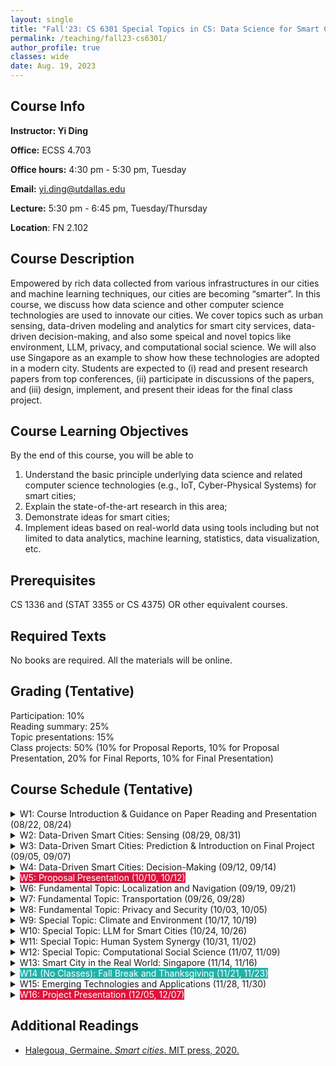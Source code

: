 ```yaml
---
layout: single
title: "Fall'23: CS 6301 Special Topics in CS: Data Science for Smart Cities"
permalink: /teaching/fall23-cs6301/
author_profile: true
classes: wide
date: Aug. 19, 2023
---
```


## Course Info

**Instructor: Yi Ding**

**Office:** ECSS 4.703 

**Office hours:** 4:30 pm - 5:30 pm, Tuesday

**Email:** yi.ding@utdallas.edu

**Lecture:** 5:30 pm - 6:45 pm, Tuesday/Thursday

**Location**: FN 2.102



## Course Description

Empowered by rich data collected from various infrastructures in our cities and machine learning techniques, our cities are becoming “smarter”. In this course, we discuss how data science and other computer science technologies are used to innovate our cities. We cover topics such as urban sensing, data-driven modeling and analytics for smart city services, data-driven decision-making, and also some speical and novel topics like environment, LLM, privacy, and computational social science. We will also use Singapore as an example to show how these technologies are adopted in a modern city.
Students are expected to (i) read and present research papers from top conferences, (ii) participate in discussions of the papers, and (iii) design, implement, and present their ideas for the final class project.


## Course Learning Objectives

By the end of this course, you will be able to

1. Understand the basic principle underlying data science and related computer science technologies (e.g., IoT, Cyber-Physical Systems) for smart cities;
2. Explain the state-of-the-art research in this area;
3. Demonstrate ideas for smart cities;
4. Implement ideas based on real-world data using tools including but not limited to data analytics, machine learning, statistics, data visualization, etc.


## Prerequisites

CS 1336 and (STAT 3355 or CS 4375) OR other equivalent courses.



## Required Texts

No books are required. All the materials will be online.



## Grading (Tentative)

Participation: 10%<br>Reading summary: 25%<br>Topic presentations: 15%<br>Class projects: 50% (10% for Proposal Reports, 10% for Proposal Presentation, 20% for Final Reports, 10% for Final Presentation)



## Course Schedule (Tentative)

<details markdown=block>
<summary>W1: Course Introduction & Guidance on Paper Reading and Presentation (08/22, 08/24)</summary>

* Smart cities study in general
* Smart cities under the framework of Cyber-Physical Systems
* IoT and CPS

</details>


<details markdown=block>
<summary>W2: Data-Driven Smart Cities: Sensing (08/29, 08/31)</summary>
<br>

* W2-Thurs-Sample [Ding, Yi, et al. "Nationwide Deployment and Operation of a Virtual Arrival Detection System in the Wild", *ACM SIGCOMM* 2021](https://dl.acm.org/doi/pdf/10.1145/3452296.3472911)
* W2-Thurs-1 [Zhou, Pengfei, et al. "IODetector: A Generic Service for Indoor Outdoor Detection", *ACM SenSys* 2012](http://www.cs.umd.edu/class/spring2017/cmsc818G/files/iodetector.pdf)
* W2-Thurs-2 [Ma, Yunfei, et al.  "Drone relays for battery-free networks",*ACM SIGCOMM* 2017](http://www.mit.edu/~fadel/papers/RFly-paper.pdf)
* W2-Thurs-3 [Adib, Fadel, et al. "See Through Walls with Wi-Fi!", *ACM SIGCOMM* 2013](https://dl.acm.org/doi/pdf/10.1145/2486001.2486039)
* W2-Thurs-4 [Ahmed, Fawad, et al. "CarMap: Fast 3D Feature Map Updates for Automobiles", *USENIX NSDI* 2020](https://www.usenix.org/system/files/nsdi20-paper-ahmad.pdf)
* W2-Thurs-5  [He, Yuze, et al. "AutoMatch: Leveraging Traffic Camera to Improve Perception
and Localization of Autonomous Vehicles", *ACM SenSys* 2022](https://yanzhenyu.com/assets/pdf/AutoMatch-SenSys22.pdf)

</details>


<details markdown=block>
<summary>W3: Data-Driven Smart Cities: Prediction & Introduction on Final Project  (09/05, 09/07)</summary>
<br>

* W3-Tue-Sample [Zhang, Yan, et. al. '"Route Prediction for Instant Delivery", *ACM IMWUT 2019*](https://people.cs.rutgers.edu/~dz220/paper/RouteP.pdf)
* W3-Tue-1 [Yu, Fudan, et. al. "Spatio-Temporal Vehicle Trajectory Recovery on Road Network Based on Traffic Camera Video Data", *ACM SIGKDD 2022*](https://dl.acm.org/doi/pdf/10.1145/3534678.3539186)
* W3-Tue-2 [Geng, Xu, et. al. "Spatiotemporal Multi-Graph Convolution Network for Ride-Hailing Demand Forecasting", *AAAI 2019*](https://ojs.aaai.org/index.php/AAAI/article/view/4247/4125)
* W3-Tue-3 [Jiang, Renhe, et. al. "DeepUrbanMomentum: An Online Deep-Learning System for Short-Term Urban Mobility Prediction", *AAAI 2018*](https://ojs.aaai.org/index.php/AAAI/article/view/11338/11197)
* W3-Thurs-1 [Hong, Ye, et. al. "How do you go where? Improving next location prediction by learning travel mode information using transformers", *ACM SIGSPATIAL 2022*](https://dl.acm.org/doi/pdf/10.1145/3557915.3560996)
* W3-Thurs-2 [Qin, Zhou, et. al. "CellPred: A Behavior-aware Scheme for Cellular Data Usage Prediction", *ACM IMWUT 2020*](https://dl.acm.org/doi/pdf/10.1145/3380982)
* W3-Thurs-3 [Tran, Luan, et. al.  "DeepTRANS : A Deep Learning System for Public Bus Travel Time Estimation using Traffic Forecasting", *VLDB 2020*](http://www.vldb.org/pvldb/vol13/p2957-tran.pdf)

</details>

<details markdown=block>
<summary>W4: Data-Driven Smart Cities: Decision-Making (09/12, 09/14)</summary>
<br>

* W4-Tue-Sample Hitchhiking
* W4-Tue-1 [Rizzo, Stefano, et. al. "Time Critic Policy Gradient Methods for Traffic Signal Control in Complex and Congested Scenarios", *ACM SIGKDD 2019*](https://dl.acm.org/doi/pdf/10.1145/3292500.3330988)
* W4-Tue-2 [Ji, Shenggong, et. al. "A Deep Reinforcement Learning-Enabled Dynamic Redeployment System for Mobile Ambulances", *ACM IMWUT 2019*](http://urban-computing.com/pdf/UbiComp2019JiZheng.pdf)
* W4-Tue-3 [Delarue, Arthur, et. al. "Reinforcement Learning with Combinatorial Actions: An Application to Vehicle Routing", *NeurIPS 2020*](https://arxiv.org/pdf/2010.12001.pdf)
* W4-Thurs-1 [Guo, Baoshen, et. al. "Concurrent Order Dispatch for Instant Delivery with Time-Constrained Actor-Critic Reinforcement Learning", *IEEE RTSS 2021*](https://www.researchgate.net/profile/Yi-Ding-99/publication/356866132_Concurrent_Order_Dispatch_for_Instant_Delivery_with_Time-Constrained_Actor-Critic_Reinforcement_Learning/links/63063d4b5eed5e4bd1180b40/Concurrent-Order-Dispatch-for-Instant-Delivery-with-Time-Constrained-Actor-Critic-Reinforcement-Learning.pdf)
* W4-Thurs-2 [Wang, Guang, et. al. "bCharge: Data-Driven Real-Time Charging Scheduling for Large-Scale Electric Bus Fleets", *IEEE RTSS 2018*](https://people.cs.rutgers.edu/~dz220/paper/bCharge.pdf)
* W4-Thurs-3 [Wei, Yu, et. al. "City Metro Network Expansion with Reinforcement Learning", *ACM SIGKDD 2020*](https://dl.acm.org/doi/pdf/10.1145/3394486.3403315)

</details>

<details markdown=block>
<summary><span style="background-color:Crimson;color:White">W5: Proposal Presentation (10/10, 10/12)</span></summary>

</details>

<details markdown=block>
<summary>W6: Fundamental Topic: Localization and Navigation (09/19, 09/21)</summary>
<br>

* W6-Tue-1 [Ni, Jiazhi, et. al. "Experience: Pushing Indoor Localization from Laboratory to the Wild", *ACM MobiCom 2022*](https://dl.acm.org/doi/pdf/10.1145/3495243.3560546)
* W6-Tue-2 [Wang, Mei, et. al. "MAVL: Multiresolution Analysis of Voice Localization", *USENIX NSDI 2021*](https://www.usenix.org/conference/nsdi21/presentation/wang)
* W6-Tue-3 [Lu, Chris, et. al. "Simultaneous Localization and Mapping with Power Network Electromagnetic Field", *ACM MobiCom 2018*](http://www.cs.ox.ac.uk/files/10769/%5BMobiCom2018%5Demr_slam.pdf)
* W6-Thurs-1 [Liu, Xiaochen, et. al. "TAR - Enabling Fine-Grained Targeted Advertising in Retail Stores", *ACM MobiSys 2018*](https://dl.acm.org/doi/pdf/10.1145/3210240.3210342?casa_token=IRFrB9ZzbL8AAAAA:OMi52MJR2CfC-9UVAwEIwb7h-qPi115ZZkuJXp-QIfXHPIs52UeQYv-SBcwLkT7UwA4EUXKzOQ)
* W6-Thurs-2 [Liu, Song, et. al. "SmartLight: Light-weight 3D Indoor Localization Using a Single LED Lamp", *ACM SenSys 2017*](https://www-users.cse.umn.edu/~tianhe/Papers/SmartLight.pdf)
* W6-Thurs-3 [Cao, Yifeng, et. al. "ITrackU: Tracking a Pen-like Instrument via UWB-IMU Fusion", *ACM MobiSys 2021*](https://dl.acm.org/doi/pdf/10.1145/3458864.3467885)


</details>


<details markdown=block>
<summary>W7: Fundamental Topic: Transportation (09/26, 09/28)</summary>
<br>

* W7-Tue-1 [Sonntag, Jonas, et. al. "Predicting Parking Availability from Mobile Payment Transactions with Positive Unlabeled Learning." *AAAI 2021*](https://ojs.aaai.org/index.php/AAAI/article/view/17810)
* W7-Tue-2 [Ruan, Sijie, et. al. "Learning to Generate Maps from Trajectories", *AAAI 2020*](http://urban-computing.com/pdf/AAAI-RuanS.361.pdf)
* W7-Tue-3 [Liao, Bingbing, et. al. "Deep Sequence Learning with Auxiliary Information for Traffic Prediction", *ACM SIGKDD 2018*](https://arxiv.org/pdf/1806.07380.pdf)
* W7-Thurs-1 [Hulot, Pierre, et. al. "Towards Station-Level Demand Prediction for Effective Rebalancing in Bike-Sharing Systems", *ACM SIGKDD 2018*](https://dl.acm.org/doi/pdf/10.1145/3219819.3219873)
* W7-Thurs-2 [Chen, Liyue, et. al. "A Data-driven Region Generation Framework for Spatiotemporal Transportation Service Management", *ACM SIGKDD 2023*](https://arxiv.org/pdf/2306.02806.pdf)
* W7-Thurs-3 [He, Suining, et. al. "Spatio-Temporal Capsule-based Reinforcement Learning for Mobility-on-Demand Network Coordination", *ACM WWW 2019*](https://dl.acm.org/doi/pdf/10.1145/3308558.3313401)


</details>


<details markdown=block>
<summary>W8: Fundamental Topic: Privacy and Security (10/03, 10/05)</summary>
<br>

* W8-Tue-1 [Saleheen, Nazir, et. al. "WristPrint: Characterizing User Re-identification Risks fromWrist-worn Accelerometry Data" *ACM CCS 2021*](https://dl.acm.org/doi/pdf/10.1145/3460120.3484799)
* W8-Tue-2 [Gursoy, Mehmet, et. al. "Utility-Aware Synthesis of Differentially Private and
Attack-Resilient Location Traces", *ACM CCS 2018*](https://dl.acm.org/doi/pdf/10.1145/3243734.3243741)
* W8-Tue-3 [Jin, Haojian, et. al. "Exploring the Needs of Users for Supporting Privacy-Protective Behaviors in Smart Homes", *ACM CHI 2022*](https://dl.acm.org/doi/pdf/10.1145/3491102.3517602)
* W8-Thur-1 [Fang, Zhihan, et. al. "PrivateBus: Privacy Identification and Protection in Large-Scale BusWiFi Systems", *ACM IMWUT 2020*](https://dl.acm.org/doi/pdf/10.1145/3380990)
* W8-Thur-2 [Gao, Di, et. al. "A Nationwide Census on WiFi Security Threats: Prevalence, Riskiness, and the Economics",  *ACM MobiCom 2021*](https://www-users.cse.umn.edu/~fengqian/paper/wifisec_mobicom21.pdf)
* W8-Thur-3 [Nguyen, Kien, et. al. "Spatial Privacy Pricing: The Interplay between Privacy, Utility and Price in Geo-Marketplaces", *ACM SIGSPATIAL 2020*](https://arxiv.org/pdf/2008.11817.pdf)

</details>


<details markdown=block>
<summary>W9: Special Topic: Climate and Environment (10/17, 10/19)</summary>
<br>

* W9-Tue-1 [Kikstra, Jarmo, et al. "Climate mitigation scenarios with persistent COVID-19-related energy demand changes." *Nature Energy* 2021.](https://www.nature.com/articles/s41560-021-00904-8)
* W9-Tue-2 [Dang, Tuan, et. al. "IoTree: A Battery-free Wearable System with Biocompatible Sensors for Continuous Tree Health Monitoring", *ACM MobiCom 2022*](https://dl.acm.org/doi/pdf/10.1145/3495243.3567652)
* W9-Tue-3 [Ding, Jian, et. al. "Towards Low Cost Soil Sensing Using Wi-Fi", *ACM MobiCom 2019*](https://dl.acm.org/doi/pdf/10.1145/3300061.3345440)
* W9-Thurs-1 [Zheng, Yu, et. al. "U-Air: when urban air quality inference meets big data", *ACM SIGKDD 2013*](https://dl.acm.org/doi/pdf/10.1145/2487575.2488188)
* W9-Thurs-2 [Ding, Daizong, et. al. "Modeling Extreme Events in Time Series Prediction", *ACM SIGKDD 2019*](http://staff.ustc.edu.cn/~hexn/papers/kdd19-timeseries.pdf)
* W9-Thurs-3 [Kumar, Peeyush, et. al. "Micro-climate Prediction - Multi Scale Encoder-decoder based Deep Learning Framework", *ACM SIGKDD 2021*](https://dl.acm.org/doi/pdf/10.1145/3447548.3467173)

</details>

<details markdown=block>
<summary>W10: Special Topic: LLM for Smart Cities (10/24, 10/26)</summary>
<br>

* W10-Tue-1 [Horikomi, Taizo, et. al. "Generating Individual Trajectories Using GPT-2 Trained from Scratch on Encoded Spatiotemporal Data", arXiv, 2023](https://arxiv.org/pdf/2308.07940.pdf)
* W10-Tue-2 [Huang, Jizhou, et. al. "ERNIE-GeoL: A Geography-and-Language Pre-trained Model and its Applications in Baidu Maps", ACM SIGKDD 2022](https://dl.acm.org/doi/pdf/10.1145/3534678.3539021)
* W10-Tue-3 [Lin, Yan, et. al. "Pre-training Context and Time Aware Location Embeddings from Spatial-Temporal Trajectories for User Next Location Prediction", *AAAI 2021*](https://ojs.aaai.org/index.php/AAAI/article/view/16548/16355)
* W10-Thurs-1 [Liang, Yuxuan, et. al. "TrajFormer: Efficient Trajectory Classification with Transformers" *ACM CIKM 2022*](https://dl.acm.org/doi/pdf/10.1145/3511808.3557481)
* W10-Thurs-2 [Jo, Eunkyung, et. al. "Understanding the Benefits and Challenges of Deploying Conversational AI Leveraging Large Language Models for Public Health Intervention", *ACM CHI 2023*](https://dl.acm.org/doi/pdf/10.1145/3544548.3581503)
* W10-Thurs-3 [Nguyen, Tuan-Phong, et. al. "Extracting Cultural Commonsense Knowledge at Scale", *ACM WWW 2023*](https://dl.acm.org/doi/pdf/10.1145/3543507.3583535)

</details>

<details markdown=block>
<summary>W11: Special Topic: Human System Synergy (10/31, 11/02)</summary>
<br>

* W11-Thurs-1 [Seetharaman, Bhavani, et al. "Delivery Work and the Experience of Social Isolation." *ACM CSCW* 2021.](https://www.microsoft.com/en-us/research/uploads/prod/2021/02/India_Delivery_Work.pdf) 
* W11-Tue-2 [Kinder, Eliscia, et al. "Gig platforms, tensions, alliances and ecosystems: An actor-network perspective." *ACM CSCW* 2019.](https://dl.acm.org/doi/pdf/10.1145/3359314?casa_token=JsiCHJoKYksAAAAA:uqN3HcU-8pqY1aqAo1qvFeaDt_0r-l0YSInriYzMPujZlT6JIndPArL_T8KxBEFpVMrKKZGSyQ)
* W11-Tue-3 [Matsubara, Masaki, et al. " Task Assignment Strategies for Crowd Worker Ability Improvement" *ACM CSCW* 2021.](https://dl.acm.org/doi/pdf/10.1145/3479519) 
* W11-Thurs-1 [Tschandl, Philipp, el. al. "Human–computer collaboration for skin cancer recognition" Nature Medicine 2020](https://www.nature.com/articles/s41591-020-0942-0)
* W11-Thurs-2 [Chai, Chengliang, et. al. "Human-in-the-loop Outlier Detection", ACM SIGMOD 2020](https://luoyuyu.vip/files/SIGMOD20-HOD.pdf)
* W11-Thurs-3 [Lin, Chuan-en, et al. "ARchitect: Building Interactive Virtual Experiences from Physical Affordances by Bringing Human-in-the-Loop", ACM CHI](https://dl.acm.org/doi/pdf/10.1145/3313831.3376614)
</details>


<details markdown=block>
<summary>W12: Special Topic: Computational Social Science (11/07, 11/09)</summary>
<br>

* W12-Tue-Sample [Moro, Esteban, et al. "Mobility patterns are associated with experienced income segregation in large US cities." *Nature Communications* 2021.](https://www.nature.com/articles/s41467-021-24899-8)
* W12-Tue-1 [Gonzalez, Marta, et al. "Understanding individual human mobility patterns." *Nature* 2008.](https://www.nature.com/articles/nature06958)
* W12-Tue-2 [Song, Chaoming, et al. "Limits of Predictability in Human Mobility." *Nature* 2010.](https://www.science.org/doi/10.1126/science.1177170)
* W12-Tue-3 [Jia, Jayson, et al. "Population flow drives spatio-temporal distribution of COVID-19 in China." *Nature* 2020.](https://www.nature.com/articles/s41586-020-2284-y)
* W12-Tue-4 [Alessandretti, Laura, et al. "The scales of human mobility." *Nature* 2020.](https://www.nature.com/articles/s41586-020-2909-1)
* W12-Tue-5 [Chang, Serina, et al. "Mobility network models of COVID-19 explain inequities and inform reopening." *Nature* 2021.](https://www.nature.com/articles/s41586-020-2923-3)
* W12-Thurs-Sample TBD
* W12-Thurs-2 [Hunter, Ruth, et al. "Effect of COVID-19 response policies on walking behavior in US cities." *Nature Communications* 2021.](https://www.nature.com/articles/s41467-021-23937-9)
* W12-Thurs-4 [Asensio, Omar, et al. "Impacts of micromobility on car displacement with evidence from a natural experiment and geofencing policy." *Nature Energy* 2022](https://www.nature.com/articles/s41560-022-01135-1)
* W12-Thurs-5 [Yabe, Takahiro, et al. "Behavioral changes during the pandemic worsened income diversity of urban encounters." *Nature Communications* 2023.](https://www.nature.com/articles/s41467-023-37913-y)


</details>

<details markdown=block>
<summary>W13: Smart City in the Real World: Singapore (11/14, 11/16)</summary>
<br>

* W13-Tue-Sample [Cao, Chu, et al. "Walkway Discovery from Large Scale Crowdsensing." *ACM/IEEE IPSN* 2018](https://www.ceid.upatras.gr/webpages/courses/adhocnets/files/papers/paper5.pdf)
* W13-Tue-1 [Jiang, Shan, et al. "Activity-Based Human Mobility Patterns Inferred from Mobile Phone Data: A Case Study of Singapore" *ACM UbiComp* 2015](http://www2.cs.uic.edu/~urbcomp2013/urbcomp2015/papers/Human-Mobility-Inference_Jiang.pdf)
* W13-Tue-2 [Poonawala, Hasan, et al. "Singapore in Motion: Insights on Public Transport Service Level Through Farecard and Mobile Data Analytics." *ACM SIGKDD* 2016](https://www.kdd.org/kdd2016/papers/files/SingaporeInMotion_v3.pdf)
* W13-Tue-3 [Tachet, R., et al. "Scaling Law of Urban Ride Sharing." *Scientific Report* 2017](https://www.nature.com/articles/srep42868.)
* W13-Tue-4 [Lau, Billy, et. al. "Sensor Fusion for Public Space Utilization Monitoring in a Smart City", *IEEE IoT Journal*, 2018](https://arxiv.org/pdf/1710.01581.pdf)
* W13-Tue-5 [Kandappu, Thivya, et al. "A Feasibility Study on Crowdsourcing to Monitor Municipal Resources in Smart Cities." *ACM WWW* 2018](https://dl.acm.org/doi/pdf/10.1145/3184558.3191519)
* W13-Thurs-Sample [Li, Yi, et al. "Urban Region Representation Learning with OpenStreetMap Building Footprints" *ACM SIGKDD* 2019](https://dl.acm.org/doi/pdf/10.1145/3580305.3599538)
* W13-Thurs-1 [Meegahapola, Lakmal, et al. "BuSCOPE : Fusing Individual & Aggregated Mobility Behavior for "Live" Smart City Services." *ACM MobiSys* 2019](https://www.andrew.cmu.edu/user/lakoglu/pubs/19-mobisys-buscope.pdf)
* W13-Thurs-2 [Dong, Lei, et al. "Predicting neighborhoods’ socioeconomic attributes using restaurant data." *PNAS* 2019](https://www.pnas.org/doi/epdf/10.1073/pnas.1903064116)
* W13-Thurs-3 [Sahoo, Doyen, et al. "FoodAI: Food Image Recognition via Deep Learning for Smart Food Logging" *ACM SIGKDD* 2019](https://arxiv.org/pdf/1909.11946.pdf)
* W13-Tue-4 [Lu, Yu, et. al. "TourSense: A Framework for Tourist Identification and Analytics Using Transport Data", *IEEE TKDE*, 2019](https://ieeexplore.ieee.org/document/8620274)
* W13-Thurs-5 [Hou, Yuting, et al. "Exploring built environment correlates of older adults’ walking travel from lifelogging images" *Transportation Research Part D* 2021](https://pdf.sciencedirectassets.com/271737/1-s2.0-S1361920921X00077/1-s2.0-S136192092100153X/main.pdf?X-Amz-Security-Token=IQoJb3JpZ2luX2VjEPT%2F%2F%2F%2F%2F%2F%2F%2F%2F%2FwEaCXVzLWVhc3QtMSJIMEYCIQC8%2BZyOlGOIWD3WEt6GUe3E%2BZXt9ct6HxXbool3pmPQrAIhANuRlZo0zlAJCDDzyOVGU%2Bj9bOWvNtZaRVLd8WvdlBiEKrwFCKz%2F%2F%2F%2F%2F%2F%2F%2F%2F%2FwEQBRoMMDU5MDAzNTQ2ODY1Igx%2B3fmUIYviQihNEecqkAXRoMO%2FOqlBD5dxckZlqGigl9WbUZLk5nAGhmt7hS2UBMb1KKxdNG8dBQRn2Ydrq1ejg1ajOyrF2SDbvLDV15WWknaB%2FQohB82Mfx%2FP46KNEai02dZ9xuaFWke60Ti4obWClc1003XZKRgAWkQpLdc%2BWnS89dWVPsjKQz44pCGzoV%2FuwDYaQLdOOVUORsPEiwU3D802kkJomi2SKThU6rWItqBbq4IO5SIzlXBE0QjgAunQoDe1adi9lUCZdfNSTVXooXcalk28%2FCyqUWFXiLAOsD0iW7GHvXanUI7grNPfcAT4uhRACLp8dvNVHyMYykuH%2FxjbhBX3b75QRsHEDangYFFOXXhMb2kfnody6i8qfu1GDYtgpXNWKkv87qILSADdvI%2F5e9YHXWcua4hJCLJnHy6%2B%2B5cWwEKHWeTpBwzcFcMphCFMTs839FbPtogVW%2BGMTFTQ%2BPqXmDw236yAsYMyU0Y5YD53OABf5cadmN1SH5qwmGBG%2B%2FVbBvkWlqnM5EmrXGIb%2FLUi374dpCnORm5gtiOFwJvOm%2Fn6zMDthro%2Fnv%2B8Ouvt5FMVR0Nk8y0PJuet3f1LI%2BCCoTjVxUaaYYWMFOUPT4eWqi4DVmqVRsQ%2BGDkdjL20HOqz6oKYPFz%2Fn%2FAVcbo%2F4j8DUaBsgLVejExrMlJH%2BdNF6XBRYUtlRMpJMpzGMRTiNDRT%2F90Drsk1DW2oTaVWGllqvwVILiH63a3fsw%2Buu%2Fq%2BMqA48ODRvv8e%2F7VVqF6MkXA8VzRPB8L4MQtQ33GmEAIoelG6XXkURm%2BMp%2F46dM3gCjCCi9r9b6uVyLXsr%2FYcRGeYWbafk9Y0c9ZVdSq5terxfkmbo5ICnVwFl5N93kyogOoujYXnrvEj8jDgqYSnBjqwAb0F4agLDX%2B8rTpSxSH7HstzzPzrMfakCkYcn1OiebrqJIN%2BLIbQIu6d96aBgkqBcTNNp0WmafnE4p1QXkj1shv8yNgkvRvRFkwk7gxh7XaCuUDVmxcqVP7rj3W5PJbwbwoBi8rWQQdsKpLUiIZkcWD2CYvsD0ZEsoJt7qFieKweDxJ24yLEk5nNPxg8AvhKnm6XUP51MFOL62GuIK%2BCngt2UN5eSpTttr62WfvpeWIE&X-Amz-Algorithm=AWS4-HMAC-SHA256&X-Amz-Date=20230819T200459Z&X-Amz-SignedHeaders=host&X-Amz-Expires=300&X-Amz-Credential=ASIAQ3PHCVTYYVKAYFWG%2F20230819%2Fus-east-1%2Fs3%2Faws4_request&X-Amz-Signature=b405009cd9ccd2348600fc3a3b16a0b69e206b370d867d10f9b6aac9a886fcc9&hash=95ebba2f920dedf35644f213522c3ee85f8c2f57fb13b0b81189fd85b974d276&host=68042c943591013ac2b2430a89b270f6af2c76d8dfd086a07176afe7c76c2c61&pii=S136192092100153X&tid=spdf-afe1eb61-85a5-4a1a-a507-11e898bbe7bf&sid=e221bf20106bc04560-8a1b-a42ebf0186degxrqa&type=client&tsoh=d3d3LnNjaWVuY2VkaXJlY3QuY29t&ua=0f1255065b565757575f&rr=7f950240e8d5e7d3&cc=us)

</details>


<details markdown=block>
<summary><span style="background-color:LightSeaGreen;color:White">W14 (No Classes): Fall Break and Thanksgiving (11/21, 11/23)</span></summary>
</details>

<details markdown=block>
<summary>W15: Emerging Technologies and Applications (11/28, 11/30)</summary>

* W15-Tue-1 [Li, Danyang, et. al. "Motion Inspires Notion: Self-supervised Visual-LiDAR Fusion for Environment Depth Estimation", *ACM MobiSys 2022*](https://dl.acm.org/doi/pdf/10.1145/3498361.3538918)
* W15-Tue-2 [Li, Yuanjie, et. al. "A Networking Perspective on Starlink’s Self-Driving LEO Mega-Constellation", *ACM MobiCom 2023*](https://dl.acm.org/doi/pdf/10.1145/3570361.3592519)
* W15-Tue-3 [Shi, Shuyao, et. al. "VIPS: Real-Time Perception Fusion for Infrastructure-Assisted Autonomous Driving", *ACM MobiCom 2022*](https://dl.acm.org/doi/pdf/10.1145/3495243.3560539)
* W15-Thurs-1 [Yuan, Xinjie, et. al. "Understanding 5G Performance for Real-world Services: a Content Provider’s Perspective", *ACM SIGCOMM 2022*](https://dl.acm.org/doi/pdf/10.1145/3544216.3544219)
* W15-Thurs-2 [Guo, Baoshen, et. al. "Towards Equitable Assignment: Data-Driven Delivery Zone Partition at Last-mile Logistics", *ACM SIGKDD 2023*](https://dl.acm.org/doi/pdf/10.1145/3580305.3599915)
* W15-Thurs-3 [Sharp, Jonathan, et. al. "Authentication for Drone Delivery Through a Novel Way of Using Face Biometrics", *ACM MobiCom 2022*](https://dl.acm.org/doi/pdf/10.1145/3495243.3560550)

</details>


<details markdown=block>
<summary><span style="background-color:Crimson;color:White">W16: Project Presentation (12/05, 12/07)</span></summary>
</details>

## Additional Readings

* [Halegoua, Germaine. *Smart cities*. MIT press, 2020.](https://mitpress.mit.edu/9780262538053/smart-cities/)





